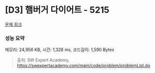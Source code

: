 # [D3] 햄버거 다이어트 - 5215 

[문제 링크](https://swexpertacademy.com/main/code/problem/problemDetail.do?contestProbId=AWT-lPB6dHUDFAVT) 

### 성능 요약

메모리: 24,956 KB, 시간: 1,328 ms, 코드길이: 1,590 Bytes



> 출처: SW Expert Academy, https://swexpertacademy.com/main/code/problem/problemList.do